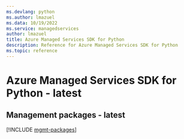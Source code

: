 ```yaml
---
ms.devlang: python
ms.author: lmazuel
ms.data: 10/19/2022
ms.service: managedservices
author: lmazuel
title: Azure Managed Services SDK for Python
description: Reference for Azure Managed Services SDK for Python
ms.topic: reference
---
```

# Azure Managed Services SDK for Python - latest

## Management packages - latest
[!INCLUDE [mgmt-packages](managed-services-mgmt-index.md)]